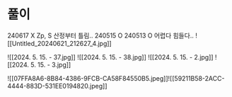 # 풀이

240617 X Zp, S 산정부터 틀림..
240515 O
240513 O 어렵다 힘들다.. 
![[Untitled_20240621_212627_4.jpg]]


![[2024. 5. 15. - 37.jpg]]
![[2024. 5. 15. - 38.jpg]]
![[2024. 5. 15. - 2.jpg]]
![[2024. 5. 15. - 3.jpg]]

![[07FFA8A6-8B84-4386-9FCB-CA58F84550B5.jpeg]]![[59211B58-2ACC-4444-883D-531EE0194820.jpeg]]